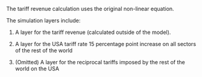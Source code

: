 The tariff revenue calculation uses the original non-linear equation.

The simulation layers include:

1. A layer for the tariff revenue (calculated outside of the model).

2. A layer for the USA tariff rate 15 percentage point increase on all sectors of the rest of the world

3. (Omitted) A layer for the reciprocal tariffs imposed by the rest of the world on the USA